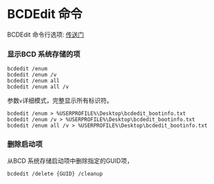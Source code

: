 # BCDEdit 命令        
BCDEdit 命令行选项: [传送门](https://msdn.microsoft.com/zh-cn/library/windows/hardware/mt450468(v=vs.85).aspx)          
### 显示BCD 系统存储的项          
```
bcdedit /enum
bcdedit /enum /v
bcdedit /enum all
bcdedit /enum all /v
```
参数`v`详细模式，完整显示所有标识符。         
```
bcdedit /enum > %USERPROFILE%\Desktop\bcdedit_bootinfo.txt
bcdedit /enum /v > %USERPROFILE%\Desktop\bcdedit_bootinfo.txt
bcdedit /enum all /v > %USERPROFILE%\Desktop\bcdedit_bootinfo.txt
```
### 删除启动项         
从BCD 系统存储启动项中删除指定的GUID项，
```
bcdedit /delete {GUID} /cleanup
```
